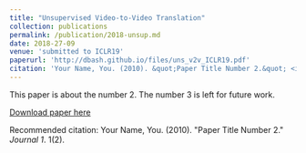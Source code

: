 ```yaml
---
title: "Unsupervised Video-to-Video Translation"
collection: publications
permalink: /publication/2018-unsup.md
date: 2018-27-09
venue: 'submitted to ICLR19'
paperurl: 'http://dbash.github.io/files/uns_v2v_ICLR19.pdf'
citation: 'Your Name, You. (2010). &quot;Paper Title Number 2.&quot; <i>Journal 1</i>. 1(2).'
---
```

This paper is about the number 2. The number 3 is left for future work.

[Download paper here](http://academicpages.github.io/files/paper2.pdf)

Recommended citation: Your Name, You. (2010). "Paper Title Number 2." <i>Journal 1</i>. 1(2).
